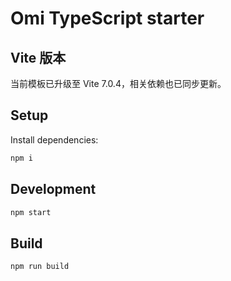 # Omi TypeScript starter

## Vite 版本

当前模板已升级至 Vite 7.0.4，相关依赖也已同步更新。

## Setup

Install dependencies:

```bash
npm i
```

## Development

```bash
npm start
```

## Build

```bash
npm run build
```
